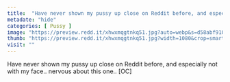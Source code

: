 ```yaml
---
title:  "Have never shown my pussy up close on Reddit before, and especially not with my face.. nervous about this one.. [OC]"
metadate: "hide"
categories: [ Pussy ]
image: "https://preview.redd.it/xhwxmqgtnkq51.jpg?auto=webp&s=d58abf910937613dc7abdba9dc6ab309c9d40c53"
thumb: "https://preview.redd.it/xhwxmqgtnkq51.jpg?width=1080&crop=smart&auto=webp&s=6a83312eee3a7b70287e7065f70e4fa6bba97391"
visit: ""
---
```

Have never shown my pussy up close on Reddit before, and especially not with my face.. nervous about this one.. [OC]
